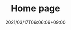 ---
title: Home page
date: 2021/03/17T06:06:06+09:00
draft: false
description: こんにちは！こちらは<span class="accent-text">バドミントンサークルの「リレーション」</span>のです。<span class="accent-text">文京区の周辺</span>を中心に活動しています。<span class="accent-text">このページは現在準備中です。</span>

header:
  description: こんにちは！<span class="accent-text">東京都文京区の周辺</span>を中心に活動している<span class="accent-text">バドミントンサークル「リレーション」</span>です。
  image:
    url: tmp-hero.png
    alt: imege of badominton
    media: "(max-width: 46.25em)"
    params:
    - options: 1130x500
    - options: 848x443
      cmd: Fit
    - options: 565x420
      cmd: Fit
    - options: 360x318
      cmd: Fit
text_groups:
  - name: はじめに
    description:  こんにちは！<span class="accent-text">2021年春から</span>スタートした東京の<span class="accent-text">バドミントンサークル「リレーション」</span>です。
projects:
  - title: Schedule 
    type: 練習日程など。
    link: https://oshw-tokyo.github.io/site-badminton-relation-bunkyo/schedule/
    image:
      url: works/schedule.jpg
      alt: The Strato web design theme
      media: "(max-width: 46.25em)"
      params:
      - options: 1130x590
      - options: 848x443
      - options: 565x420
      - options: 360x318 Left    
  - title: About us 
    type: 全員が楽しく参加できる東京のバドミントンサークル。
    link: https://oshw-tokyo.github.io/site-badminton-bunkyo/about/
    class: short-col
    image:
      url: works/about.jpg
      alt: The Analytic web design theme
      media: "(max-width: 46.25em)"
      params:
      - options: 364x590 Top
      - options: 848x443 Top
      - options: 565x420
      - options: 360x318
  - title: Contact
    type: 参加をご希望の方はこちら。
    link: https://oshw-tokyo.github.io/site-badminton-relation-bunkyo/contact/
    class: wide-col
    image:
      url: works/contact.jpg
      alt: The Friends theme
      media: "(max-width: 46.25em)"
      params:
      - options: 746x590 Right
      - options: 848x443 Top
      - options: 565x420 Right
      - options: 360x318 Center
---